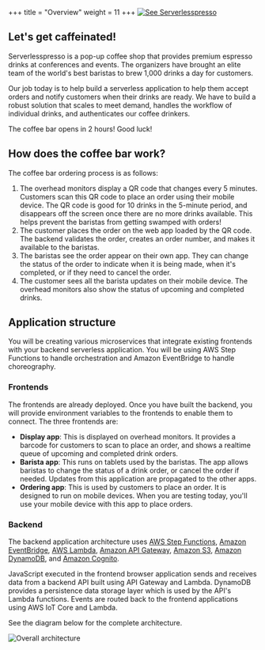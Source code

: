 +++
title = "Overview"
weight = 11
+++
[![See Serverlesspresso](/images/play.png)](https://youtu.be/M6lPZCRCsyA)

## Let's get caffeinated!

Serverlesspresso is a pop-up coffee shop that provides premium espresso drinks at conferences and events. The organizers have brought an elite team of the world's best baristas to brew 1,000 drinks a day for customers.

Our job today is to help build a serverless application to help them accept orders and notify customers when their drinks are ready. We have to build a robust solution that scales to meet demand, handles the workflow of individual drinks, and authenticates our coffee drinkers.

The coffee bar opens in 2 hours! Good luck!

## How does the coffee bar work?

The coffee bar ordering process is as follows:
1. The overhead monitors display a QR code that changes every 5 minutes. Customers scan this QR code to place an order using their mobile device. The QR code is good for 10 drinks in the 5-minute period, and disappears off the screen once there are no more drinks available. This helps prevent the baristas from getting swamped with orders!
2. The customer places the order on the web app loaded by the QR code. The backend validates the order, creates an order number, and makes it available to the baristas.
3. The baristas see the order appear on their own app. They can change the status of the order to indicate when it is being made, when it's completed, or if they need to cancel the order.
4. The customer sees all the barista updates on their mobile device. The overhead monitors also show the status of upcoming and completed drinks.

## Application structure

You will be creating various microservices that integrate existing frontends with your backend serverless application. You will be using AWS Step Functions to handle orchestration and Amazon EventBridge to handle choreography.

### Frontends

The frontends are already deployed. Once you have built the backend, you will provide environment variables to the frontends to enable them to connect. The three frontends are:

* **Display app**: This is displayed on overhead monitors. It provides a barcode for customers to scan to place an order, and shows a realtime queue of upcoming and completed drink orders.
* **Barista app**: This runs on tablets used by the baristas. The app allows baristas to change the status of a drink order, or cancel the order if needed. Updates from this application are propagated to the other apps.
* **Ordering app**: This is used by customers to place an order. It is designed to run on mobile devices. When you are testing today, you'll use your mobile device with this app to place orders.

### Backend
The backend application architecture uses [AWS Step Functions](https://aws.amazon.com/step-functions/), [Amazon EventBridge](https://aws.amazon.com/eventbridge/), [AWS Lambda][lambda], [Amazon API Gateway][api-gw], [Amazon S3][s3], [Amazon DynamoDB][dynamodb], and [Amazon Cognito][cognito].

JavaScript executed in the frontend browser application sends and receives data from a backend API built using API Gateway and Lambda. DynamoDB provides a persistence data storage layer which is used by the API's Lambda functions. Events are routed back to the frontend applications using AWS IoT Core and Lambda.

See the diagram below for the complete architecture.

![Overall architecture](/images/se-0-architecture.png)

[amplify-console]: https://aws.amazon.com/amplify/console/
[cognito]: https://aws.amazon.com/cognito/
[lambda]: https://aws.amazon.com/lambda/
[api-gw]: https://aws.amazon.com/api-gateway/
[s3]: https://aws.amazon.com/s3/
[dynamodb]: https://aws.amazon.com/dynamodb/